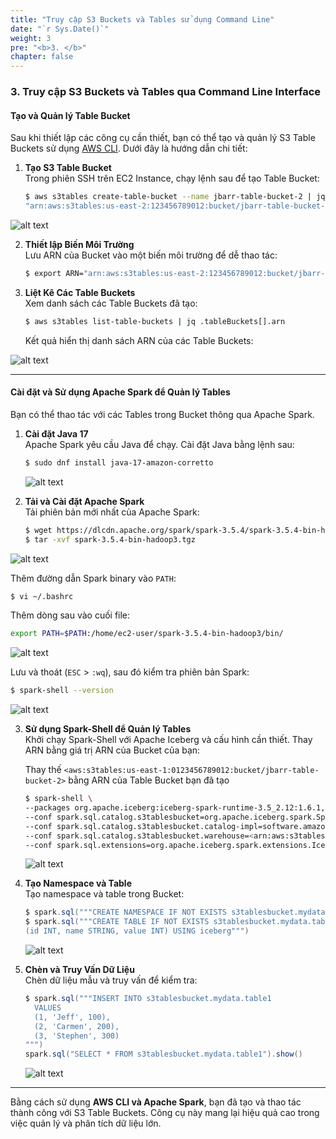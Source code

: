 ```yaml
---
title: "Truy cập S3 Buckets và Tables sử dụng Command Line"
date: "`r Sys.Date()`"
weight: 3
pre: "<b>3. </b>"
chapter: false
---
```


### 3. Truy cập S3 Buckets và Tables qua Command Line Interface

#### Tạo và Quản lý Table Bucket

Sau khi thiết lập các công cụ cần thiết, bạn có thể tạo và quản lý S3 Table Buckets sử dụng [AWS CLI](https://aws.amazon.com/cli/). Dưới đây là hướng dẫn chi tiết:

1. **Tạo S3 Table Bucket**  
   Trong phiên SSH trên EC2 Instance, chạy lệnh sau để tạo Table Bucket:

   ```bash
   $ aws s3tables create-table-bucket --name jbarr-table-bucket-2 | jq .arn
   "arn:aws:s3tables:us-east-2:123456789012:bucket/jbarr-table-bucket-2"
   ```

![alt text](image.png)

2. **Thiết lập Biến Môi Trường**  
   Lưu ARN của Bucket vào một biến môi trường để dễ thao tác:

   ```bash
   $ export ARN="arn:aws:s3tables:us-east-2:123456789012:bucket/jbarr-table-bucket-2"
   ```

3. **Liệt Kê Các Table Buckets**  
   Xem danh sách các Table Buckets đã tạo:

   ```bash
   $ aws s3tables list-table-buckets | jq .tableBuckets[].arn
   ```

   Kết quả hiển thị danh sách ARN của các Table Buckets:

![alt text](image-1.png)

---

#### Cài đặt và Sử dụng Apache Spark để Quản lý Tables

Bạn có thể thao tác với các Tables trong Bucket thông qua Apache Spark.

1. **Cài đặt Java 17**  
   Apache Spark yêu cầu Java để chạy. Cài đặt Java bằng lệnh sau:

   ```bash
   $ sudo dnf install java-17-amazon-corretto
   ```

   ![alt text](image-2.png)

2. **Tải và Cài đặt Apache Spark**  
   Tải phiên bản mới nhất của Apache Spark:

   ```bash
   $ wget https://dlcdn.apache.org/spark/spark-3.5.4/spark-3.5.4-bin-hadoop3.tgz
   $ tar -xvf spark-3.5.4-bin-hadoop3.tgz
   ```

![alt text](image-3.png)

Thêm đường dẫn Spark binary vào `PATH`:

```bash
$ vi ~/.bashrc
```

Thêm dòng sau vào cuối file:

```bash
export PATH=$PATH:/home/ec2-user/spark-3.5.4-bin-hadoop3/bin/
```

![alt text](image-4.png)

Lưu và thoát (`ESC` > `:wq`), sau đó kiểm tra phiên bản Spark:

```bash
$ spark-shell --version
```

![alt text](image-5.png)

3. **Sử dụng Spark-Shell để Quản lý Tables**  
    Khởi chạy Spark-Shell với Apache Iceberg và cấu hình cần thiết. Thay ARN bằng giá trị ARN của Bucket của bạn:

   Thay thế `<aws:s3tables:us-east-1:0123456789012:bucket/jbarr-table-bucket-2>` bằng ARN của Table Bucket bạn đã tạo

   ```bash
   $ spark-shell \
   --packages org.apache.iceberg:iceberg-spark-runtime-3.5_2.12:1.6.1,software.amazon.s3tables:s3-tables-catalog-for-iceberg-runtime:0.1.3,software.amazon.awssdk:s3:2.20.42,software.amazon.awssdk:sts:2.20.42,software.amazon.awssdk:kms:2.20.42,software.amazon.awssdk:glue:2.20.42,software.amazon.awssdk:dynamodb:2.20.42  \
   --conf spark.sql.catalog.s3tablesbucket=org.apache.iceberg.spark.SparkCatalog \
   --conf spark.sql.catalog.s3tablesbucket.catalog-impl=software.amazon.s3tables.iceberg.S3TablesCatalog \
   --conf spark.sql.catalog.s3tablesbucket.warehouse=<arn:aws:s3tables:us-east-1:123456789012:bucket/jbarr-table-bucket-2> \
   --conf spark.sql.extensions=org.apache.iceberg.spark.extensions.IcebergSparkSessionExtensions
   ```

   ![alt text](image-6.png)

4. **Tạo Namespace và Table**  
   Tạo namespace và table trong Bucket:

   ```scala
   $ spark.sql("""CREATE NAMESPACE IF NOT EXISTS s3tablesbucket.mydata""")
   $ spark.sql("""CREATE TABLE IF NOT EXISTS s3tablesbucket.mydata.table1
   (id INT, name STRING, value INT) USING iceberg""")
   ```

   ![alt text](image-7.png)

5. **Chèn và Truy Vấn Dữ Liệu**  
   Chèn dữ liệu mẫu và truy vấn để kiểm tra:

   ```scala
   $ spark.sql("""INSERT INTO s3tablesbucket.mydata.table1
     VALUES
     (1, 'Jeff', 100),
     (2, 'Carmen', 200),
     (3, 'Stephen', 300)
   """)
   spark.sql("SELECT * FROM s3tablesbucket.mydata.table1").show()
   ```

   ![alt text](image-8.png)

---

Bằng cách sử dụng **AWS CLI và Apache Spark**, bạn đã tạo và thao tác thành công với S3 Table Buckets. Công cụ này mang lại hiệu quả cao trong việc quản lý và phân tích dữ liệu lớn.
